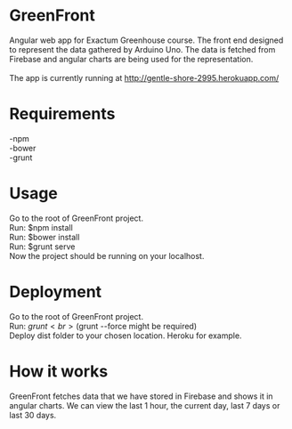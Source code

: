 # GreenFront
Angular web app for Exactum Greenhouse course. The front end designed to represent the data gathered by Arduino Uno.
The data is fetched from Firebase and angular charts are being used for the representation. <br>
<br>
The app is currently running at http://gentle-shore-2995.herokuapp.com/

# Requirements
-npm <br>
-bower <br>
-grunt <br>

# Usage
Go to the root of GreenFront project. <br>
Run: $npm install <br>
Run: $bower install <br>
Run: $grunt serve <br>
Now the project should be running on your localhost. <br>

# Deployment
Go to the root of GreenFront project. <br>
Run: $grunt <br>
($grunt --force might be required) <br>
Deploy dist folder to your chosen location. Heroku for example. <br>

# How it works
GreenFront fetches data that we have stored in Firebase and shows it in angular charts. We can view the last 1 hour,
the current day, last 7 days or last 30 days.
